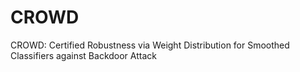 # CROWD
CROWD: Certified Robustness via Weight Distribution for Smoothed Classifiers against Backdoor Attack
